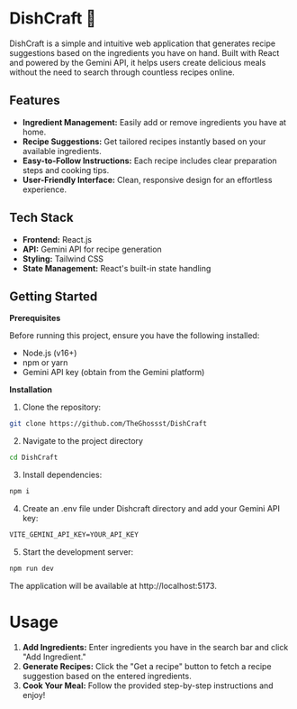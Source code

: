 # DishCraft 🍳

DishCraft is a simple and intuitive web application that generates recipe suggestions based on the ingredients you have on hand. Built with React and powered by the Gemini API, it helps users create delicious meals without the need to search through countless recipes online.

## Features

- **Ingredient Management:**  Easily add or remove ingredients you have at home.
- **Recipe Suggestions:** Get tailored recipes instantly based on your available ingredients.
- **Easy-to-Follow Instructions:** Each recipe includes clear preparation steps and cooking tips.
- **User-Friendly Interface:** Clean, responsive design for an effortless experience.

## Tech Stack

- **Frontend:** React.js
- **API:** Gemini API for recipe generation
- **Styling:** Tailwind CSS
- **State Management:** React's built-in state handling

## Getting Started

**Prerequisites**

Before running this project, ensure you have the following installed:

- Node.js (v16+)
- npm or yarn
- Gemini API key (obtain from the Gemini platform)

**Installation**

1. Clone the repository:
```bash
git clone https://github.com/TheGhossst/DishCraft
```
2. Navigate to the project directory
```bash
cd DishCraft
```
3. Install dependencies:
```bash
npm i
```
4. Create an .env file under Dishcraft directory and add your Gemini API key:
```md
VITE_GEMINI_API_KEY=YOUR_API_KEY
```

5. Start the development server:
```bash
npm run dev
```

The application will be available at http://localhost:5173.

# Usage

1. **Add Ingredients:** Enter ingredients you have in the search bar and click "Add Ingredient."
2. **Generate Recipes:** Click the "Get a recipe" button to fetch a recipe suggestion based on the entered ingredients.
3. **Cook Your Meal:** Follow the provided step-by-step instructions and enjoy!